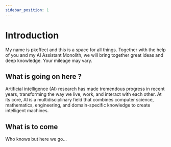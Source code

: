 ```yaml
---
sidebar_position: 1
---
```

# Introduction
My name is pkeffect and this is a space for all things. Together with the help of you and my AI Assistant Monolith, we will bring together great ideas and deep knowledge. Your mileage may vary.

## What is going on here ?
Artificial intelligence (AI) research has made tremendous progress in recent years, transforming the way we live, work, and interact with each other. At its core, AI is a multidisciplinary field that combines computer science, mathematics, engineering, and domain-specific knowledge to create intelligent machines.

## What is to come
Who knows but here we go...
